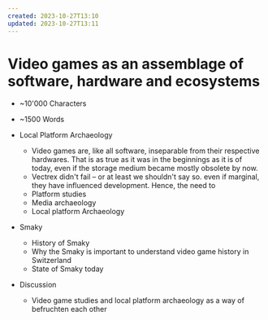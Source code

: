 ```yaml
---
created: 2023-10-27T13:10
updated: 2023-10-27T13:11
---
```

# Video games as an assemblage of software, hardware and ecosystems

- ~10'000 Characters
- ~1500 Words

- Local Platform Archaeology
	- Video games are, like all software, inseparable from their respective hardwares. That is as true as it was in the beginnings as it is of today, even if the storage medium became mostly obsolete by now.
	- Vectrex didn't fail – or at least we shouldn't say so. even if marginal, they have influenced development. Hence, the need to 
	- Platform studies
	- Media archaeology
	- Local platform Archaeology
- Smaky
	- History of Smaky
	- Why the Smaky is important to understand video game history in Switzerland
	- State of Smaky today
- Discussion
	- Video game studies and local platform archaeology as a way of befruchten each other